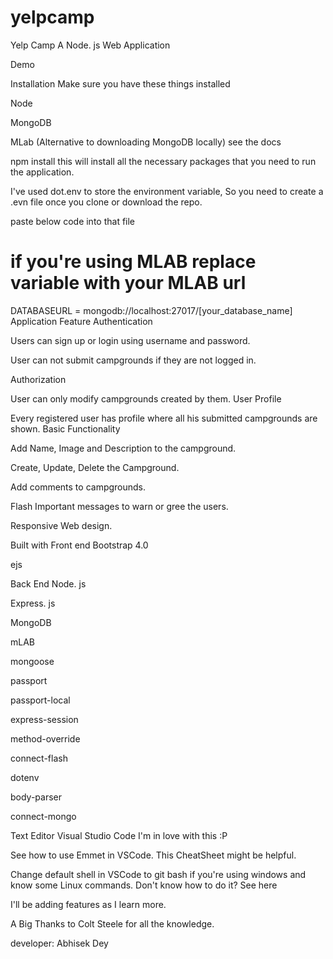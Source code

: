 # yelpcamp
Yelp Camp
A Node. js Web Application

Demo



Installation
Make sure you have these things installed

Node

MongoDB

MLab (Alternative to downloading MongoDB locally) see the docs


npm install
this will install all the necessary packages that you need to run the application.

I've used dot.env to store the environment variable, So you need to create a .evn file once you clone or download the repo.

paste below code into that file

# if you're using MLAB replace variable with your MLAB url
DATABASEURL = mongodb://localhost:27017/[your_database_name]
Application Feature
Authentication

Users can sign up or login using username and password.

User can not submit campgrounds if they are not logged in.

Authorization

User can only modify campgrounds created by them.
User Profile

Every registered user has profile where all his submitted campgrounds are shown.
Basic Functionality

Add Name, Image and Description to the campground.

Create, Update, Delete the Campground.

Add comments to campgrounds.

Flash Important messages to warn or gree the users.

Responsive Web design.

Built with
Front end
Bootstrap 4.0

ejs

Back End
Node. js

Express. js

MongoDB

mLAB

mongoose

passport

passport-local

express-session

method-override

connect-flash

dotenv

body-parser

connect-mongo

Text Editor
Visual Studio Code I'm in love with this :P

See how to use Emmet in VSCode. This CheatSheet might be helpful.

Change default shell in VSCode to git bash if you're using windows and know some Linux commands. Don't know how to do it? See here

I'll be adding features as I learn more.

A Big Thanks to Colt Steele for all the knowledge.

developer: Abhisek Dey
